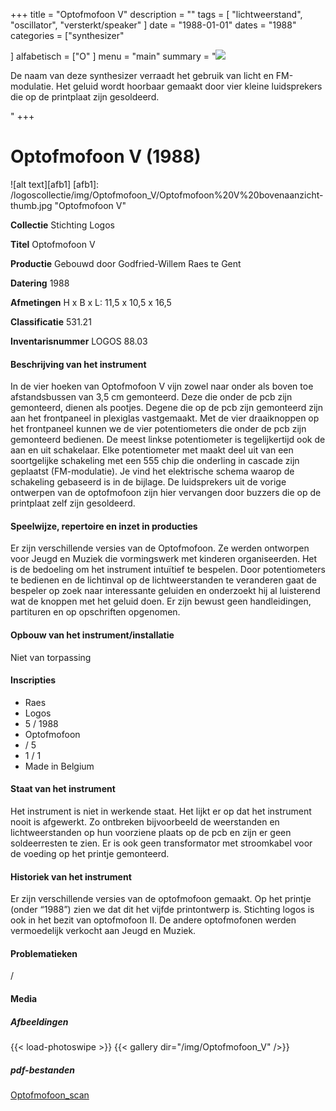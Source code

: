 ﻿+++
title = "Optofmofoon V"
description = ""
tags = [ "lichtweerstand", "oscillator", "versterkt/speaker"
]
date = "1988-01-01"
dates = "1988"
categories = ["synthesizer"

]
alfabetisch = ["O"
]
menu = "main"
summary = "<a href='/logoscollectie/1988/optofmofoon5'><img src='/logoscollectie/img/Optofmofoon_V/Optofmofoon%20V%20bovenaanzicht-thumb.jpg'></a><p>De naam van deze synthesizer verraadt het gebruik van licht en FM-modulatie. Het geluid wordt hoorbaar gemaakt door vier kleine luidsprekers die op de printplaat zijn gesoldeerd.</p>"
+++


# Optofmofoon V (1988)

![alt text][afb1]
[afb1]: /logoscollectie/img/Optofmofoon_V/Optofmofoon%20V%20bovenaanzicht-thumb.jpg "Optofmofoon V"

**Collectie** 
Stichting Logos

**Titel**
Optofmofoon V

**Productie**
Gebouwd door Godfried-Willem Raes te Gent

**Datering**
1988 

**Afmetingen**
H x B x L: 11,5 x 10,5 x 16,5

**Classificatie**
531.21

**Inventarisnummer**
LOGOS 88.03

#### Beschrijving van het instrument
In de vier hoeken van Optofmofoon V vijn zowel naar onder als boven toe afstandsbussen van 3,5 cm gemonteerd. Deze die onder de pcb zijn gemonteerd, dienen als pootjes. Degene die op de pcb zijn gemonteerd zijn aan het frontpaneel in plexiglas vastgemaakt. Met de vier draaiknoppen op het frontpaneel kunnen we de vier potentiometers die onder de pcb zijn gemonteerd bedienen. De meest linkse potentiometer is tegelijkertijd ook de aan en uit schakelaar. Elke potentiometer met maakt deel uit van een soortgelijke schakeling met een 555 chip die onderling in cascade zijn geplaatst (FM-modulatie). Je vind het elektrische schema waarop de schakeling gebaseerd is in de bijlage. De luidsprekers uit de vorige ontwerpen van de optofmofoon zijn hier vervangen door buzzers die op de printplaat zelf zijn gesoldeerd. 

#### Speelwijze, repertoire en inzet in producties
Er zijn verschillende versies van de Optofmofoon. Ze werden ontworpen voor Jeugd en Muziek die vormingswerk met kinderen organiseerden. Het is de bedoeling om het instrument intuïtief te bespelen. Door potentiometers te bedienen en de lichtinval op de lichtweerstanden te veranderen gaat de bespeler op zoek naar interessante geluiden en onderzoekt hij al luisterend wat de knoppen met het geluid doen. Er zijn bewust geen handleidingen, partituren en op opschriften opgenomen.

#### Opbouw van het instrument/installatie
Niet van torpassing

#### Inscripties
- Raes 
- Logos 
- 5 / 1988
- Optofmofoon
- / 5
- 1 / 1
- Made in Belgium

#### Staat van het instrument
Het instrument is niet in werkende staat. Het lijkt er op dat het instrument nooit is afgewerkt. Zo ontbreken bijvoorbeeld de weerstanden en lichtweerstanden op hun voorziene plaats op de pcb en zijn er geen soldeerresten te zien. Er is ook geen transformator met stroomkabel voor de voeding op het printje gemonteerd. 

#### Historiek van het instrument
Er zijn verschillende versies van de optofmofoon gemaakt. Op het printje (onder “1988”) zien we dat dit het vijfde printontwerp is. Stichting logos is ook in het bezit van optofmofoon II. De andere optofmofonen werden vermoedelijk verkocht aan Jeugd en Muziek. 

#### Problematieken
/


#### Media
##### Afbeeldingen
{{< load-photoswipe >}}
{{< gallery dir="/img/Optofmofoon_V" />}}

##### pdf-bestanden
[Optofmofoon_scan](/logoscollectie/pdf/Optofmofoon_V/Optofmofoon_scan.pdf)